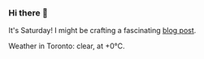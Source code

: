### Hi there :wave:

It's Saturday! I might be crafting a fascinating [blog post](https://benjaminwuethrich.dev).

Weather in Toronto: clear, at +0°C.
